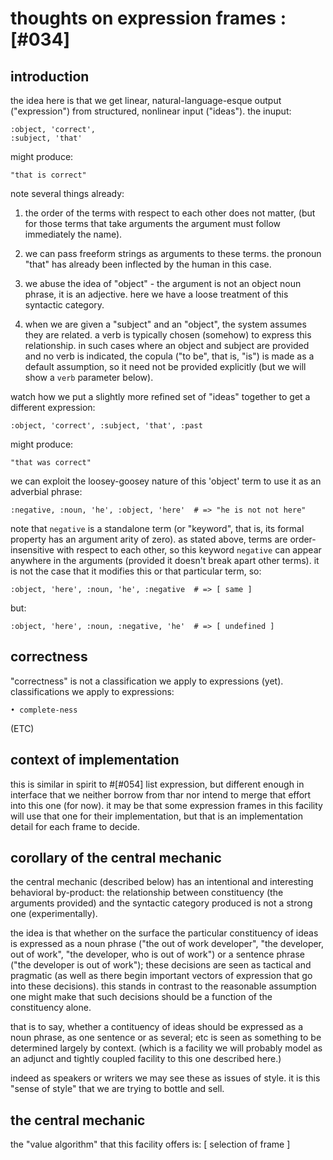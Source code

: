 # thoughts on expression frames :[#034]

## introduction

the idea here is that we get linear, natural-language-esque output
("expression") from structured, nonlinear input ("ideas"). the inuput:

    :object, 'correct',
    :subject, 'that'

might produce:

    "that is correct"

note several things already:

   1) the order of the terms with respect to each other does not matter,
      (but for those terms that take arguments the argument must follow
      immediately the name).

   2) we can pass freeform strings as arguments to these terms. the
      pronoun "that" has already been inflected by the human in this
      case.

   3) we abuse the idea of "object" - the argument is not an object
      noun phrase, it is an adjective. here we have a loose treatment
      of this syntactic category.

   4) when we are given a "subject" and an "object", the system assumes
      they are related. a verb is typically chosen (somehow) to express
      this relationship. in such cases where an object and subject are
      provided and no verb is indicated, the copula ("to be", that is, "is")
      is made as a default assumption, so it need not be provided explicitly
      (but we will show a `verb` parameter below).


watch how we put a slightly more refined set of "ideas" together to get a
different expression:

    :object, 'correct', :subject, 'that', :past

might produce:

    "that was correct"

we can exploit the loosey-goosey nature of this 'object' term to use it
as an adverbial phrase:

    :negative, :noun, 'he', :object, 'here'  # => "he is not not here"

note that `negative` is a standalone term (or "keyword", that is, its
formal property has an argument arity of zero). as stated above, terms
are order-insensitive with respect to each other, so this keyword
`negative` can appear anywhere in the arguments (provided it doesn't
break apart other terms). it is not the case that it modifies this or
that particular term, so:


    :object, 'here', :noun, 'he', :negative  # => [ same ]

but:

    :object, 'here', :noun, :negative, 'he'  # => [ undefined ]

## correctness

"correctness" is not a classification we apply to expressions (yet).
classifications we apply to expressions:

    • complete-ness

(ETC)




## context of implementation

this is similar in spirit to #[#054] list expression, but different
enough in interface that we neither borrow from thar nor intend to merge
that effort into this one (for now). it may be that some expression
frames in this facility will use that one for their implementation, but
that is an implementation detail for each frame to decide.




## corollary of the central mechanic

the central mechanic (described below) has an intentional and
interesting behavioral by-product: the relationship between constituency
(the arguments provided) and the syntactic category produced is not a
strong one (experimentally).

the idea is that whether on the surface the particular constituency of
ideas is expressed as a noun phrase ("the out of work developer",
"the developer, out of work", "the developer, who is out of work")
or a sentence phrase ("the developer is out of work"); these decisions
are seen as tactical and pragmatic (as well as there begin important
vectors of expression that go into these decisions). this stands in
contrast to the reasonable assumption one might make that such decisions
should be a function of the constituency alone.

that is to say, whether a contituency of ideas should be expressed as a
noun phrase, as one sentence or as several; etc is seen as something to
be determined largely by context. (which is a facility we will probably
model as an adjunct and tightly coupled facility to this one described
here.)

indeed as speakers or writers we may see these as issues of style. it is
this "sense of style" that we are trying to bottle and sell.




## the central mechanic

the "value algorithm" that this facility offers is: [ selection of frame ]
